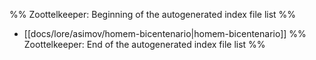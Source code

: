 %% Zoottelkeeper: Beginning of the autogenerated index file list  %%
-  [[docs/lore/asimov/homem-bicentenario|homem-bicentenario]]
%% Zoottelkeeper: End of the autogenerated index file list  %%
